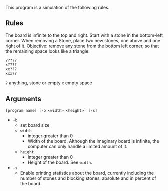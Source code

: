 This program is a simulation of the following rules.

Rules
-----
The board is infinite to the top and right.
Start with a stone in the bottom-left corner.
When removing a Stone, place two new stones, one above and one right of it.
Objective: remove any stone from the bottom left corner, so that the remaining space looks like a triangle:

    ?????
    x????
    xx???
    xxx??

`?` anything, stone or empty
`x` empty space

Arguments
---------
`[program name] [-b <width> <height>] [-s]`
- `-b`
    - set board size
    - `width`
        - integer greater than 0
        - Width of the board. Although the imaginary board is infinite, the computer can only handle a limited amount of it.
    - `height`
        - integer greater than 0
        - Height of the board. See `width`.
- `-s`
    - Enable printing statistics about the board, currently including the number of stones and blocking stones, absolute and in percent of the board.

